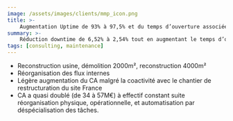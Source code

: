 ```yaml
---
image: /assets/images/clients/mmp_icon.png
title: >-
    Augmentation Uptime de 93% à 97,5% et du temps d’ouverture associée à une réduction de 30% des coûts directs de maintenance
summary: >-
    Réduction downtime de 6,52% à 2,54% tout en augmentant le temps d’ouverture de 6 machines de 25 000h à 32 000h et en réduisant les coûts directs de maintenance de 30%.
tags: [consulting, maintenance]
---
```


<ul>
	<li>Reconstruction usine, démolition 2000m², reconstruction 4000m²</li>
	<li>Réorganisation des flux internes</li>
	<li>Légère augmentation du CA malgré la coactivité avec le chantier de restructuration du site France</li>
	<li>CA a quasi doublé (de 34 à 57M€) à effectif constant suite réorganisation physique, opérationnelle, et automatisation par déspécialisation des tâches.</li>
</ul>
